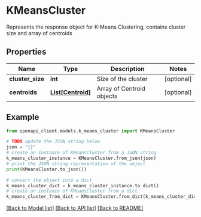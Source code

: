 # KMeansCluster

Represents the response object for K-Means Clustering, contains cluster size and array of centroids

## Properties

Name | Type | Description | Notes
------------ | ------------- | ------------- | -------------
**cluster_size** | **int** | Size of the cluster | [optional] 
**centroids** | [**List[Centroid]**](Centroid.md) | Array of Centroid objects | [optional] 

## Example

```python
from openapi_client.models.k_means_cluster import KMeansCluster

# TODO update the JSON string below
json = "{}"
# create an instance of KMeansCluster from a JSON string
k_means_cluster_instance = KMeansCluster.from_json(json)
# print the JSON string representation of the object
print(KMeansCluster.to_json())

# convert the object into a dict
k_means_cluster_dict = k_means_cluster_instance.to_dict()
# create an instance of KMeansCluster from a dict
k_means_cluster_from_dict = KMeansCluster.from_dict(k_means_cluster_dict)
```
[[Back to Model list]](../README.md#documentation-for-models) [[Back to API list]](../README.md#documentation-for-api-endpoints) [[Back to README]](../README.md)


